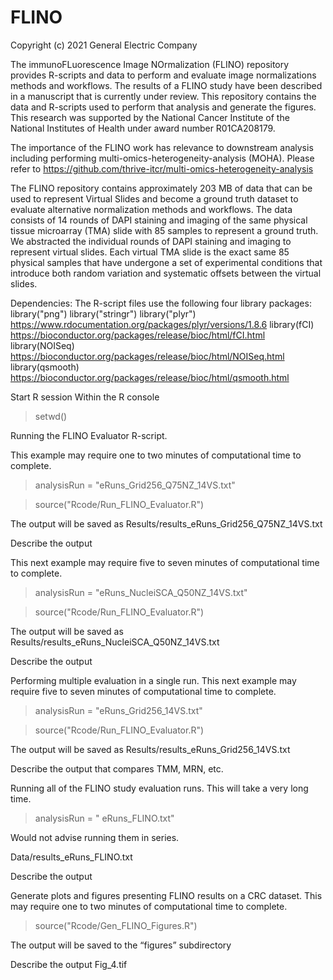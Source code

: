 # FLINO
Copyright (c) 2021 General Electric Company

The immunoFLuorescence Image NOrmalization (FLINO) repository provides R-scripts and data to perform and evaluate image normalizations methods and workflows.
The results of a FLINO study have been described in a manuscript that is currently under review. This repository contains the data and R-scripts used to perform that analysis and generate the figures. This research was supported by the National Cancer Institute of the National Institutes of Health under award number R01CA208179.

The importance of the FLINO work has relevance to downstream analysis including performing multi-omics-heterogeneity-analysis (MOHA). Please refer to https://github.com/thrive-itcr/multi-omics-heterogeneity-analysis 

The FLINO repository contains approximately 203 MB of data that can be used to represent Virtual Slides and become a ground truth dataset to evaluate alternative normalization methods and workflows. The data consists of 14 rounds of DAPI staining and imaging of the same physical tissue microarray (TMA) slide with 85 samples to represent a ground truth. We abstracted the individual rounds of DAPI staining and imaging to represent virtual slides. Each virtual TMA slide is the exact same 85 physical samples that have undergone a set of experimental conditions that introduce both random variation and systematic offsets between the virtual slides.

Dependencies: The R-script files use the following four library packages:
library("png")
library("stringr")
library("plyr")   https://www.rdocumentation.org/packages/plyr/versions/1.8.6
library(fCI)      https://bioconductor.org/packages/release/bioc/html/fCI.html
library(NOISeq)   https://bioconductor.org/packages/release/bioc/html/NOISeq.html
library(qsmooth)  https://bioconductor.org/packages/release/bioc/html/qsmooth.html

Start R session
Within the R console
> setwd(<path to FLINO-main directory>)

Running the FLINO Evaluator R-script.

This example may require one to two minutes of computational time to complete.
> analysisRun = "eRuns_Grid256_Q75NZ_14VS.txt"

> source("Rcode/Run_FLINO_Evaluator.R")

The output will be saved as
Results/results_eRuns_Grid256_Q75NZ_14VS.txt

Describe the output

This next example may require five to seven minutes of computational time to complete.
> analysisRun = "eRuns_NucleiSCA_Q50NZ_14VS.txt"

> source("Rcode/Run_FLINO_Evaluator.R")

The output will be saved as
Results/results_eRuns_NucleiSCA_Q50NZ_14VS.txt

Describe the output

Performing multiple evaluation in a single run.
This next example may require five to seven minutes of computational time to complete.
> analysisRun = "eRuns_Grid256_14VS.txt"

> source("Rcode/Run_FLINO_Evaluator.R")

The output will be saved as
Results/results_eRuns_Grid256_14VS.txt

Describe the output that compares TMM, MRN, etc.


Running all of the FLINO study evaluation runs.  This will take a very long time.
> analysisRun = " eRuns_FLINO.txt"

Would not advise running them in series.

Data/results_eRuns_FLINO.txt

Describe the output


Generate plots and figures presenting FLINO results on a CRC dataset. This may require one to two minutes of computational time to complete.
> source("Rcode/Gen_FLINO_Figures.R")

The output will be saved to the “figures” subdirectory 

Describe the output
Fig_4.tif
